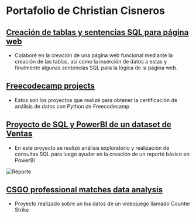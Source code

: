 # Portafolio de Christian Cisneros

## [Creación de tablas y sentencias SQL para página web](https://github.com/Chros08/WebApp/tree/master/fiis-dbd211-grupo05-master/pc04/src/main/resources/sql)
* Colaboré en la creación de una página web funcional mediante la creación de las tablas, así como la inserción de datos a estas y finalmente algunas sentencias SQL para la lógica de la página web.

## [Freecodecamp projects](https://github.com/Chros08/Freecodecamp_projects/blob/main/Freecodecamp/)
* Estos son los proyectos que realizé para obtener la certificación de análisis de datos con Python de Freecodecamp

## [Proyecto de SQL y PowerBI de un dataset de Ventas](https://github.com/Chros08/SQL_PowerBI)
* En este proyecto se realizó análisis exploratorio y realización de consultas SQL para luego ayudar en la creación de un reporté básico en PowerBI

![Reporte](/portfolio/assets/reporte.PNG)

## [CSGO professional matches data analysis](https://github.com/Chros08/ZeroToPandasProject_and_Assignments/tree/main/zerotopandas-csgo-analysis-project-v-34)
* Proyecto realizado sobre un los datos de un videojuego llamado Counter Strike
